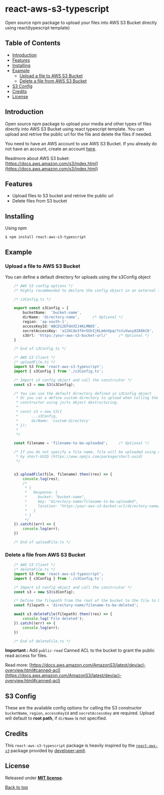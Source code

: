 # react-aws-s3-typescript

Open source npm package to upload your files into AWS S3 Bucket directly using react(typescript template)

## Table of Contents

- [Introduction](#introduction)
- [Features](#features)
- [Installing](#installing)
- [Example](#example)
    - [Upload a file to AWS S3 Bucket](#upload-a-file-to-aws-s3-bucket)
    - [Delete a file from AWS S3 Bucket](#delete-a-file-from-aws-s3-bucket)
- [S3 Config](#s3-config)
- [Credits](#credits)
- [License](#license)


## Introduction

Open source npm package to upload your media and other types of files directly into AWS S3 Bucket using react typescript template. You can upload and retrive the public url for the file and delete the files if needed.

You need to have an AWS account to use AWS S3 Bucket. If you already do not have an account, create an account [here](https://console.aws.amazon.com).

Readmore about AWS S3 buket: [https://docs.aws.amazon.com/s3/index.html](https://docs.aws.amazon.com/s3/index.html)

## Features

- Upload files to S3 bucket and retrive the public url
- Delete files from S3 bucket

## Installing

Using npm

```bash
$ npm install react-aws-s3-typescript
```

## Example

### Upload a file to AWS S3 Bucket

You can define a default directory for uploads using the s3Config object

```typescript
    /* AWS S3 config options */
    /* Highly recommended to declare the config object in an external file import it when needed */

    /* s3Config.ts */

    export const s3Config = {
        bucketName:  'bucket-name',
        dirName: 'directory-name',      /* Optional */
        region: 'ap-south-1',
        accessKeyId:'ABCD12EFGH3IJ4KLMNO5',
        secretAccessKey: 'a12bCde3f4+5GhIjKLm6nOpqr7stuVwxy8ZA9bC0',
        s3Url: 'https:/your-aws-s3-bucket-url/'     /* Optional */
    }

    /* End of s3Config.ts */
```

```typescript
    /* AWS S3 Client */
    /* uploadFile.ts */
    import S3 from 'react-aws-s3-typescript';
    import { s3Config } from './s3Config.ts';

    /* Import s3 config object and call the constrcutor */
    const s3 = new S3(s3Config);

    /* You can use the default directory defined in s3Config object
     * Or you can a define custom directory to upload when calling the
     * constructor using js/ts object destructuring.
     * 
     * const s3 = new S3({
     *      ...s3Config,
     *      dirName: 'custom-directory'
     * });
     * 
     */

    const filename = 'filename-to-be-uploaded';     /* Optional */

    /* If you do not specify a file name, file will be uploaded using uuid generated 
     * by short-UUID (https://www.npmjs.com/package/short-uuid)
     */


    s3.uploadFile(file, filename).then((res) => {
        console.log(res);
        /*
         * {
         *   Response: {
         *     bucket: "bucket-name",
         *     key: "directory-name/filename-to-be-uploaded",
         *     location: "https:/your-aws-s3-bucket-url/directory-name/filename-to-be-uploaded"
         *   }
         * }
         */
    }).catch((err) => {
        console.log(err);
    })

    /* End of uploadFile.ts */
```

### Delete a file from AWS S3 Bucket

```typescript
    /* AWS S3 Client */
    /* deleteFile.ts */
    import S3 from 'react-aws-s3-typescript';
    import { s3Config } from './s3Config.ts';

    /* Import s3 config object and call the constrcutor */
    const s3 = new S3(s3Config);

    /* Define the filepath from the root of the bucket to the file to be deleted */
    const filepath = 'directory-name/filename-to-be-deleted';

    await s3.deleteFile(filepath).then((res) => {
        console.log('File deleted');
    }).catch((err) => {
        console.log(err);
    })

    /* End of deleteFile.ts */
```

__Important :__ Add `public-read` Canned ACL to the bucket to grant the public read access for files.

Read more: [https://docs.aws.amazon.com/AmazonS3/latest/dev/acl-overview.html#canned-acl](https://docs.aws.amazon.com/AmazonS3/latest/dev/acl-overview.html#canned-acl)

## S3 Config

These are the available config options for calling the S3 constructor `bucketName`, `region`, `accessKeyId` and `secretAccessKey` are required. Upload will default to __root path__, if `dirName` is not specified.

## Credits

This `react-aws-s3-typescript` package is heavily inspired by the [`react-aws-s3`](https://www.npmjs.com/package/react-aws-s3) package provided by [developer-amit](https://www.npmjs.com/~developer-amit).

## License

Released under [__MIT license__](https://opensource.org/licenses/MIT).

[Back to top](#table-of-contents)


